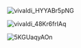 ![vivaldi_HYYABr5pNG](https://github.com/frkylmz/ticTacToe/assets/70021191/5985b53d-af08-42d9-93aa-63811890178f)


![vivaldi_48Kr6frIAq](https://github.com/frkylmz/ticTacToe/assets/70021191/fd86781d-6e7b-4f4d-878f-01f22d5b3b58)


![5KGUaqyAOn](https://github.com/frkylmz/ticTacToe/assets/70021191/0116ea02-828f-4dd8-92ef-4fc00ede2ea0)
